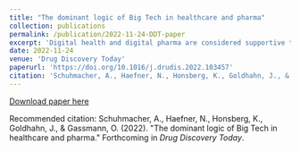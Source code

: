 ```yaml
---
title: "The dominant logic of Big Tech in healthcare and pharma"
collection: publications
permalink: /publication/2022-11-24-DDT-paper
excerpt: 'Digital health and digital pharma are considered supportive tools for patients and healthcare providers (HCPs), making the market highly attractive for industry players. Not surprisingly, Tech Giants have started to move into this area. We utilized established management models and publicly available information sources, such as annual company reports, and performed a thorough analysis to uncover the underlying business models of Alphabet, Amazon, Apple, IBM, and Microsoft in order to better understand their intention and process of entering the healthcare and pharma industries. Our results indicate that they do address the needs of patients and physicians, while having built clear value propositions, value chains, and revenue models to sustainably revolutionize the healthcare and pharma industries.'
date: 2022-11-24
venue: 'Drug Discovery Today'
paperurl: 'https://doi.org/10.1016/j.drudis.2022.103457'
citation: 'Schuhmacher, A., Haefner, N., Honsberg, K., Goldhahn, J., & Gassmann, O. (2022). &quot;The dominant logic of Big Tech in healthcare and pharma.&quot; Forthcoming in <i>Drug Discovery Today</i>.'
---
```


[Download paper here](https://www.alexandria.unisg.ch/publications/268461)

Recommended citation: Schuhmacher, A., Haefner, N., Honsberg, K., Goldhahn, J., & Gassmann, O. (2022). "The dominant logic of Big Tech in healthcare and pharma." Forthcoming in <i>Drug Discovery Today</i>.
